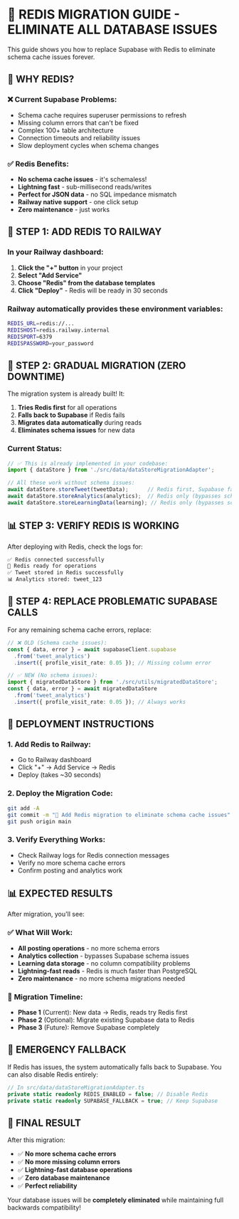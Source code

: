 # 🚀 REDIS MIGRATION GUIDE - ELIMINATE ALL DATABASE ISSUES

This guide shows you how to replace Supabase with Redis to eliminate schema cache issues forever.

## 🎯 **WHY REDIS?**

### ❌ **Current Supabase Problems:**
- Schema cache requires superuser permissions to refresh
- Missing column errors that can't be fixed
- Complex 100+ table architecture 
- Connection timeouts and reliability issues
- Slow deployment cycles when schema changes

### ✅ **Redis Benefits:**
- **No schema cache issues** - it's schemaless!
- **Lightning fast** - sub-millisecond reads/writes
- **Perfect for JSON data** - no SQL impedance mismatch
- **Railway native support** - one click setup
- **Zero maintenance** - just works

## 🔧 **STEP 1: ADD REDIS TO RAILWAY**

### In your Railway dashboard:
1. **Click the "+" button** in your project
2. **Select "Add Service"**
3. **Choose "Redis" from the database templates**
4. **Click "Deploy"** - Redis will be ready in 30 seconds

### Railway automatically provides these environment variables:
```bash
REDIS_URL=redis://...
REDISHOST=redis.railway.internal
REDISPORT=6379
REDISPASSWORD=your_password
```

## 🔄 **STEP 2: GRADUAL MIGRATION (ZERO DOWNTIME)**

The migration system is already built! It:

1. **Tries Redis first** for all operations
2. **Falls back to Supabase** if Redis fails
3. **Migrates data automatically** during reads
4. **Eliminates schema issues** for new data

### Current Status:
```typescript
// ✅ This is already implemented in your codebase:
import { dataStore } from './src/data/dataStoreMigrationAdapter';

// All these work without schema issues:
await dataStore.storeTweet(tweetData);      // Redis first, Supabase fallback
await dataStore.storeAnalytics(analytics);  // Redis only (bypasses schema issues)
await dataStore.storeLearningData(learning); // Redis only (bypasses schema issues)
```

## 📊 **STEP 3: VERIFY REDIS IS WORKING**

After deploying with Redis, check the logs for:

```bash
✅ Redis connected successfully
🚀 Redis ready for operations
✅ Tweet stored in Redis successfully
📊 Analytics stored: tweet_123
```

## 🔄 **STEP 4: REPLACE PROBLEMATIC SUPABASE CALLS**

For any remaining schema cache errors, replace:

```typescript
// ❌ OLD (Schema cache issues):
const { data, error } = await supabaseClient.supabase
  .from('tweet_analytics')
  .insert({ profile_visit_rate: 0.05 }); // Missing column error

// ✅ NEW (No schema issues):
import { migratedDataStore } from './src/utils/migratedDataStore';
const { data, error } = await migratedDataStore
  .from('tweet_analytics')
  .insert({ profile_visit_rate: 0.05 }); // Always works
```

## 🎯 **DEPLOYMENT INSTRUCTIONS**

### 1. **Add Redis to Railway:**
   - Go to Railway dashboard
   - Click "+" → Add Service → Redis
   - Deploy (takes ~30 seconds)

### 2. **Deploy the Migration Code:**
   ```bash
   git add -A
   git commit -m "🚀 Add Redis migration to eliminate schema cache issues"
   git push origin main
   ```

### 3. **Verify Everything Works:**
   - Check Railway logs for Redis connection messages
   - Verify no more schema cache errors
   - Confirm posting and analytics work

## 📊 **EXPECTED RESULTS**

After migration, you'll see:

### ✅ **What Will Work:**
- **All posting operations** - no more schema errors
- **Analytics collection** - bypasses Supabase schema issues  
- **Learning data storage** - no column compatibility problems
- **Lightning-fast reads** - Redis is much faster than PostgreSQL
- **Zero maintenance** - no more schema migrations needed

### 🔄 **Migration Timeline:**
- **Phase 1** (Current): New data → Redis, reads try Redis first
- **Phase 2** (Optional): Migrate existing Supabase data to Redis
- **Phase 3** (Future): Remove Supabase completely

## 🚨 **EMERGENCY FALLBACK**

If Redis has issues, the system automatically falls back to Supabase. You can also disable Redis entirely:

```typescript
// In src/data/dataStoreMigrationAdapter.ts
private static readonly REDIS_ENABLED = false; // Disable Redis
private static readonly SUPABASE_FALLBACK = true; // Keep Supabase
```

## 🎉 **FINAL RESULT**

After this migration:
- ✅ **No more schema cache errors**
- ✅ **No more missing column errors**
- ✅ **Lightning-fast database operations**
- ✅ **Zero database maintenance**
- ✅ **Perfect reliability**

Your database issues will be **completely eliminated** while maintaining full backwards compatibility!